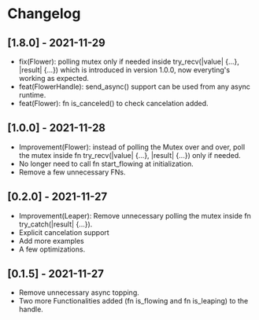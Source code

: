 # Changelog

## [1.8.0] - 2021-11-29
- fix(Flower): polling mutex only if needed inside try_recv(|value| {...}, |result| {...}) which is introduced in version 1.0.0, now everyting's working as expected.
- feat(FlowerHandle): send_async() support can be used from any async runtime.
- feat(Flower): fn is_canceled() to check cancelation added.

## [1.0.0] - 2021-11-28
- Improvement(Flower): instead of polling the Mutex over and over, poll the mutex inside fn try_recv(|value| {...}, |result| {...}) only if needed.
- No longer need to call fn start_flowing at initialization.
- Remove a few unnecessary FNs.

## [0.2.0] - 2021-11-27
- Improvement(Leaper): Remove unnecessary polling the mutex inside fn try_catch(|result| {...}).
- Explicit cancelation support
- Add more examples
- A few optimizations.

## [0.1.5] - 2021-11-27
- Remove unnecessary async topping.
- Two more Functionalities added (fn is_flowing and fn is_leaping) to the handle. 
